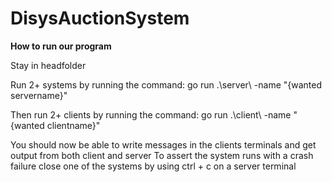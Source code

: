 # DisysAuctionSystem

**How to run our program**

Stay in headfolder

Run 2+ systems by running the command:
go run .\server\ -name "{wanted servername}"

Then run 2+ clients by running the command:
go run .\client\ -name "{wanted clientname}"

You should now be able to write messages in the clients terminals and get output from both client and server
To assert the system runs with a crash failure close one of the systems by using ctrl + c on a server terminal